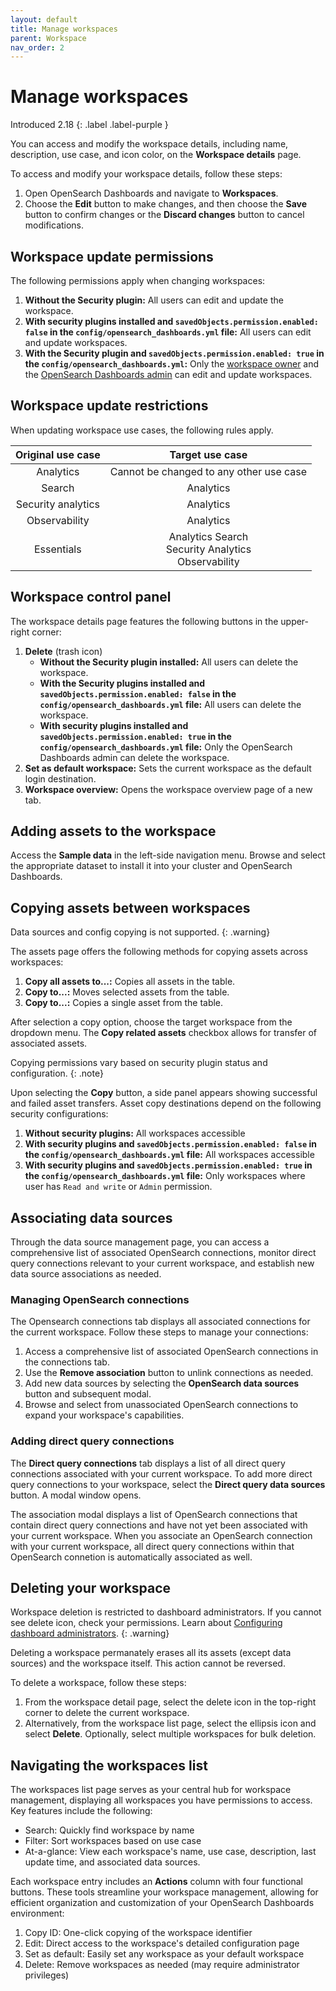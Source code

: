```yaml
---
layout: default
title: Manage workspaces
parent: Workspace
nav_order: 2
---
```


# Manage workspaces
Introduced 2.18
{: .label .label-purple }

You can access and modify the workspace details, including name, description, use case, and icon color, on the **Workspace details** page. 

To access and modify your workspace details, follow these steps: 

1. Open OpenSearch Dashboards and navigate to **Workspaces**.
2. Choose the **Edit** button to make changes, and then choose the **Save** button to confirm changes or the **Discard changes** button to cancel modifications.

## Workspace update permissions

The following permissions apply when changing workspaces:

1. **Without the Security plugin:** All users can edit and update the workspace.
2. **With security plugins installed and `savedObjects.permission.enabled: false` in the `config/opensearch_dashboards.yml` file:** All users can edit and update workspaces.
3. **With the Security plugin and `savedObjects.permission.enabled: true` in the `config/opensearch_dashboards.yml`:** Only the [workspace owner]({{site.url}}{{site.baseurl}}/dashboards/workspace/workspace-acl/#define-collaborators-for-your-workspaces) and the [OpenSearch Dashboards admin]({{site.url}}{{site.baseurl}}/dashboards/workspace/workspace-acl/#config-dashboard-admin) can edit and update workspaces.

## Workspace update restrictions 

When updating workspace use cases, the following rules apply.

Original use case | Target use case |
:---: | :---:
Analytics  | Cannot be changed to any other use case
Search  | Analytics
Security analytics  | Analytics
Observability  | Analytics
Essentials  |    Analytics Search<br> Security Analytics<br> Observability

## Workspace control panel

The workspace details page features the following buttons in the upper-right corner:

1. **Delete** (trash icon)
    - **Without the Security plugin installed:** All users can delete the workspace.
    - **With the Security plugins installed and `savedObjects.permission.enabled: false` in the `config/opensearch_dashboards.yml` file:** All users can delete the workspace.
    - **With security plugins installed and `savedObjects.permission.enabled: true` in the `config/opensearch_dashboards.yml` file:** Only the OpenSearch Dashboards admin can delete the workspace.
2. **Set as default workspace:** Sets the current workspace as the default login destination.
3. **Workspace overview:** Opens the workspace overview page of a new tab.

## Adding assets to the workspace

Access the **Sample data** in the left-side navigation menu. Browse and select the appropriate dataset to install it into your cluster and OpenSearch Dashboards.

## Copying assets between workspaces

Data sources and config copying is not supported.
{: .warning}

The assets page offers the following methods for copying assets across workspaces:

1. **Copy all assets to...:** Copies all assets in the table.
2. **Copy to...:** Moves selected assets from the table.
3. **Copy to...:** Copies a single asset from the table.

After selection a copy option, choose the target workspace from the dropdown menu. The **Copy related assets** checkbox allows for transfer of associated assets.

Copying permissions vary based on security plugin status and configuration.
{: .note}

Upon selecting the **Copy** button, a side panel appears showing successful and failed asset transfers. Asset copy destinations depend on the following security configurations:
 
1. **Without security plugins:** All workspaces accessible
2. **With security plugins and `savedObjects.permission.enabled: false` in the `config/opensearch_dashboards.yml` file:** All workspaces accessible
3. **With security plugins and `savedObjects.permission.enabled: true` in the `config/opensearch_dashboards.yml` file:** Only workspaces where user has `Read and write` or `Admin` permission.

## Associating data sources

Through the data source management page, you can access a comprehensive list of associated OpenSearch connections, monitor direct query connections relevant to your current workspace, and establish new data source associations as needed.

### Managing OpenSearch connections

The Opensearch connections tab displays all associated connections for the current workspace. Follow these steps to manage your connections:

1. Access a comprehensive list of associated OpenSearch connections in the connections tab.
2. Use the **Remove association** button to unlink connections as needed.
3. Add new data sources by selecting the **OpenSearch data sources** button and subsequent modal.
4. Browse and select from unassociated OpenSearch connections to expand your workspace's capabilities.

### Adding direct query connections

The **Direct query connections** tab displays a list of all direct query connections associated with your current workspace. To add more direct query connections to your workspace, select the **Direct query data sources** button. A modal window opens.

The association modal displays a list of OpenSearch connections that contain direct query connections and have not yet been associated with your current workspace. When you associate an OpenSearch connection with your current workspace, all direct query connections within that OpenSearch connetion is automatically associated as well.

## Deleting your workspace

Workspace deletion is restricted to dashboard administrators. If you cannot see delete icon, check your permissions. Learn about [Configuring dashboard administrators]({{site.url}}{{site.baseurl}}/dashboards/workspace/workspace-acl/#config-dashboard-admin).
{: .warning}

Deleting a workspace permanately erases all its assets (except data sources) and the workspace itself. This action cannot be reversed.

To delete a workspace, follow these steps:

1. From the workspace detail page, select the delete icon in the top-right corner to delete the current workspace.
2. Alternatively, from the workspace list page, select the ellipsis icon and select **Delete**. Optionally, select multiple workspaces for bulk deletion.

## Navigating the workspaces list

The workspaces list page serves as your central hub for workspace management, displaying all workspaces you have permissions to access. Key features include the following: 

- Search: Quickly find workspace by name
- Filter: Sort workspaces based on use case
- At-a-glance: View each workspace's name, use case, description, last update time, and associated data sources.

Each workspace entry includes an **Actions** column with four functional buttons. These tools streamline your workspace management, allowing for efficient organization and customization of your OpenSearch Dashboards environment:

1. Copy ID: One-click copying of the workspace identifier
2. Edit: Direct access to the workspace's detailed configuration page
3. Set as default: Easily set any workspace as your default workspace
4. Delete: Remove workspaces as needed (may require administrator privileges)

